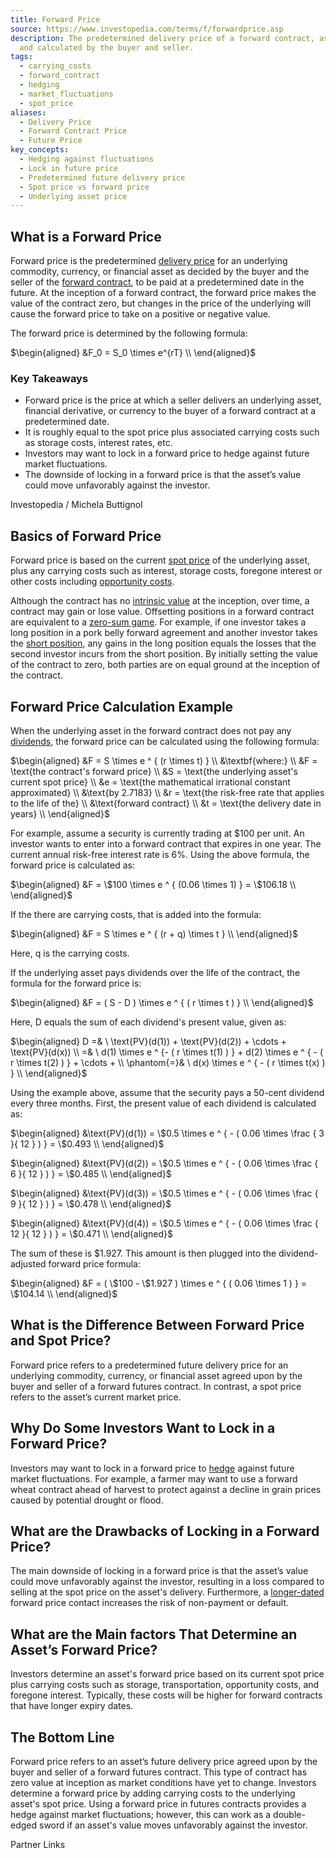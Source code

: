 ```yaml
---
title: Forward Price
source: https://www.investopedia.com/terms/f/forwardprice.asp
description: The predetermined delivery price of a forward contract, as agreed on
  and calculated by the buyer and seller.
tags:
  - carrying_costs
  - forward_contract
  - hedging
  - market_fluctuations
  - spot_price
aliases:
  - Delivery Price
  - Forward Contract Price
  - Future Price
key_concepts:
  - Hedging against fluctuations
  - Lock in future price
  - Predetermined future delivery price
  - Spot price vs forward price
  - Underlying asset price
---
```



## What is a Forward Price

Forward price is the predetermined [delivery price](https://www.investopedia.com/terms/d/deliveryprice.asp) for an underlying commodity, currency, or financial asset as decided by the buyer and the seller of the [forward contract](https://www.investopedia.com/terms/f/forwardcontract.asp), to be paid at a predetermined date in the future. At the inception of a forward contract, the forward price makes the value of the contract zero, but changes in the price of the underlying will cause the forward price to take on a positive or negative value.

The forward price is determined by the following formula:

$\begin{aligned} &F_0 = S_0 \times e^{rT} \\ \end{aligned}$

### Key Takeaways

- Forward price is the price at which a seller delivers an underlying asset, financial derivative, or currency to the buyer of a forward contract at a predetermined date.
- It is roughly equal to the spot price plus associated carrying costs such as storage costs, interest rates, etc.
- Investors may want to lock in a forward price to hedge against future market fluctuations.
- The downside of locking in a forward price is that the asset’s value could move unfavorably against the investor.

Investopedia / Michela Buttignol

## Basics of Forward Price

Forward price is based on the current [spot price](https://www.investopedia.com/terms/s/spotprice.asp) of the underlying asset, plus any carrying costs such as interest, storage costs, foregone interest or other costs including [opportunity costs](https://www.investopedia.com/terms/o/opportunitycost.asp).

Although the contract has no [intrinsic value](https://www.investopedia.com/terms/i/intrinsicvalue.asp) at the inception, over time, a contract may gain or lose value. Offsetting positions in a forward contract are equivalent to a [zero-sum game](https://www.investopedia.com/terms/z/zero-sumgame.asp). For example, if one investor takes a long position in a pork belly forward agreement and another investor takes the [short position](https://www.investopedia.com/terms/s/short.asp), any gains in the long position equals the losses that the second investor incurs from the short position. By initially setting the value of the contract to zero, both parties are on equal ground at the inception of the contract.

## Forward Price Calculation Example

When the underlying asset in the forward contract does not pay any [dividends](https://www.investopedia.com/terms/d/dividend.asp), the forward price can be calculated using the following formula:

$\begin{aligned} &F = S \times e ^ { (r \times t) } \\ &\textbf{where:} \\ &F = \text{the contract's forward price} \\ &S = \text{the underlying asset's current spot price} \\ &e = \text{the mathematical irrational constant approximated} \\ &\text{by 2.7183} \\ &r = \text{the risk-free rate that applies to the life of the} \\ &\text{forward contract} \\ &t = \text{the delivery date in years} \\ \end{aligned}$

For example, assume a security is currently trading at $100 per unit. An investor wants to enter into a forward contract that expires in one year. The current annual risk-free interest rate is 6%. Using the above formula, the forward price is calculated as:

$\begin{aligned} &F = \$100 \times e ^ { (0.06 \times 1) } = \$106.18 \\ \end{aligned}$

If the there are carrying costs, that is added into the formula:

$\begin{aligned} &F = S \times e ^ { (r + q) \times t } \\ \end{aligned}$

Here, q is the carrying costs.

If the underlying asset pays dividends over the life of the contract, the formula for the forward price is:

$\begin{aligned} &F = ( S - D ) \times e ^ { ( r \times t ) } \\ \end{aligned}$

Here, D equals the sum of each dividend's present value, given as:

$\begin{aligned} D =& \ \text{PV}(d(1)) + \text{PV}(d(2)) + \cdots + \text{PV}(d(x)) \\ =& \ d(1) \times e ^ {- ( r \times t(1) ) } + d(2) \times e ^ { - ( r \times t(2) ) } + \cdots + \\ \phantom{=}& \ d(x) \times e ^ { - ( r \times t(x) ) } \\ \end{aligned}$

Using the example above, assume that the security pays a 50-cent dividend every three months. First, the present value of each dividend is calculated as:

$\begin{aligned} &\text{PV}(d(1)) = \$0.5 \times e ^ { - ( 0.06 \times \frac { 3 }{ 12 } ) } = \$0.493 \\ \end{aligned}$

$\begin{aligned} &\text{PV}(d(2)) = \$0.5 \times e ^ { - ( 0.06 \times \frac { 6 }{ 12 } ) } = \$0.485 \\ \end{aligned}$

$\begin{aligned} &\text{PV}(d(3)) = \$0.5 \times e ^ { - ( 0.06 \times \frac { 9 }{ 12 } ) } = \$0.478 \\ \end{aligned}$

$\begin{aligned} &\text{PV}(d(4)) = \$0.5 \times e ^ { - ( 0.06 \times \frac { 12 }{ 12 } ) } = \$0.471 \\ \end{aligned}$

The sum of these is $1.927. This amount is then plugged into the dividend-adjusted forward price formula:

$\begin{aligned} &F = ( \$100 - \$1.927 ) \times e ^ { ( 0.06 \times 1 ) } = \$104.14 \\ \end{aligned}$

## What is the Difference Between Forward Price and Spot Price?

Forward price refers to a predetermined future delivery price for an underlying commodity, currency, or financial asset agreed upon by the buyer and seller of a forward futures contract. In contrast, a spot price refers to the asset’s current market price.

## Why Do Some Investors Want to Lock in a Forward Price?

Investors may want to lock in a forward price to [hedge](https://www.investopedia.com/terms/h/hedge.asp) against future market fluctuations. For example, a farmer may want to use a forward wheat contract ahead of harvest to protect against a decline in grain prices caused by potential drought or flood.

## What are the Drawbacks of Locking in a Forward Price?

The main downside of locking in a forward price is that the asset’s value could move unfavorably against the investor, resulting in a loss compared to selling at the spot price on the asset's delivery. Furthermore, a [longer-dated](https://www.investopedia.com/terms/l/long-date-forward.asp#:~:text=A%20long%2Ddated%20forward%20is%20an%20OTC%20derivatives%20contract%20that,a%20few%20years%20from%20now.) forward price contact increases the risk of non-payment or default.

## What are the Main factors That Determine an Asset’s Forward Price?

Investors determine an asset's forward price based on its current spot price plus carrying costs such as storage, transportation, opportunity costs, and foregone interest. Typically, these costs will be higher for forward contracts that have longer expiry dates.

## The Bottom Line

Forward price refers to an asset’s future delivery price agreed upon by the buyer and seller of a forward futures contract. This type of contract has zero value at inception as market conditions have yet to change. Investors determine a forward price by adding carrying costs to the underlying asset's spot price. Using a forward price in futures contracts provides a hedge against market fluctuations; however, this can work as a double-edged sword if an asset's value moves unfavorably against the investor.  

Partner Links